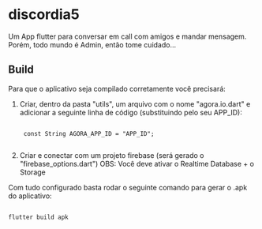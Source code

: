 # discordia5

Um App flutter para conversar em call com amigos e mandar mensagem. Porém, todo mundo é Admin, então tome cuidado...

## Build

Para que o aplicativo seja compilado corretamente você precisará:
1. Criar, dentro da pasta "utils", um arquivo com o nome "agora.io.dart" e adicionar a seguinte linha de código (substituindo pelo seu APP_ID):

    <code>
    const String AGORA_APP_ID = "APP_ID";
    </code>

2. Criar e conectar com um projeto firebase (será gerado o "firebase_options.dart")
OBS: Você deve ativar o Realtime Database + o Storage

Com tudo configurado basta rodar o seguinte comando para gerar o .apk do aplicativo:

<code>
flutter build apk
</code>